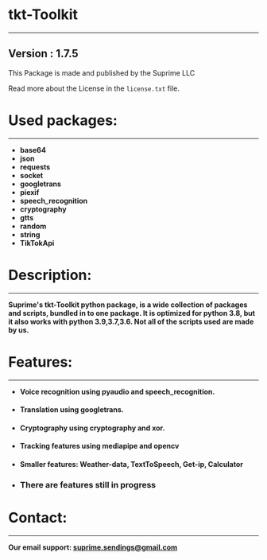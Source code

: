 # tkt-Toolkit
****
## Version : 1.7.5
This Package is made and published by the Suprime LLC

Read more about the License in the ``license.txt`` file.
# Used packages:
****
* **base64**
* **json**
* **requests**
* **socket**
* **googletrans**
* **piexif**  
* **speech_recognition**
* **cryptography**
* **gtts**
* **random**
* **string**
* **TikTokApi**
# Description:
****
**Suprime's tkt-Toolkit python package, is a wide collection of packages and scripts, bundled in to
one package. It is optimized for python 3.8, but it also works with python 3.9,3.7,3.6.
Not all of the scripts used are made by us.**
# Features:
****
* **Voice recognition using pyaudio and speech_recognition.**
####  
* **Translation using googletrans.**
####
* **Cryptography using cryptography and xor.**
####
* **Tracking features using mediapipe and opencv**
####  
* **Smaller features: Weather-data, TextToSpeech, Get-ip, Calculator**
* ### There are features still in progress
# Contact:
****
**Our email support: suprime.sendings@gmail.com**
